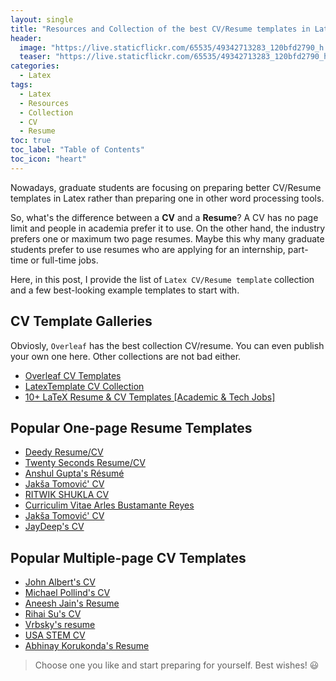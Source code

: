 ```yaml
---
layout: single
title: "Resources and Collection of the best CV/Resume templates in Latex"
header:
  image: "https://live.staticflickr.com/65535/49342713283_120bfd2790_h.jpg"
  teaser: "https://live.staticflickr.com/65535/49342713283_120bfd2790_h.jpg"
categories:
  - Latex
tags:
  - Latex
  - Resources
  - Collection
  - CV
  - Resume
toc: true
toc_label: "Table of Contents"
toc_icon: "heart"
---
```


Nowadays, graduate students are focusing on preparing better CV/Resume templates in Latex rather than preparing one in other word processing tools. 

So, what's the difference between a **CV** and a **Resume**? A CV has no page limit and people in academia prefer it to use. On the other hand, the industry prefers one or maximum two page resumes. Maybe this why many graduate students prefer to use resumes who are applying for an internship, part-time or full-time jobs.

Here, in this post, I provide the list of `Latex CV/Resume template` collection and a few best-looking example templates to start with.

## CV Template Galleries

Obviosly, `Overleaf` has the best collection CV/resume. You can even publish your own one here. Other collections are not bad either.
* [Overleaf CV Templates](https://www.overleaf.com/gallery/tagged/cv)
* [LatexTemplate CV Collection](https://www.latextemplates.com/cat/curricula-vitae)
* [10+ LaTeX Resume & CV Templates [Academic & Tech Jobs]](https://zety.com/blog/latex-resume-template)


## Popular One-page Resume Templates
* [Deedy Resume/CV](https://www.latextemplates.com/template/deedy-resume-cv)
* [Twenty Seconds Resume/CV](https://www.latextemplates.com/template/twenty-seconds-resumecv)
* [Anshul Gupta's Résumé](https://www.overleaf.com/articles/anshul-guptas-resume/qhsyjwgcxkbb)
* [Jakša Tomović' CV](https://www.overleaf.com/articles/jaksa-tomovic-cv/dxghwbzypcgt)
* [RITWIK SHUKLA CV](https://www.overleaf.com/articles/ritwik-shukla-cv/wmypdsvknyct)
* [Curriculim Vitae Arles Bustamante Reyes](https://www.overleaf.com/articles/curriculim-vitae-arles-bustamante-reyes/nwfdpjgbcxxw)
* [Jakša Tomović' CV](https://www.overleaf.com/articles/jaksa-tomovic-cv/dxghwbzypcgt)
* [JayDeep's CV](https://www.overleaf.com/articles/jaydeeps-cv/vdkxtzrbbyzn)

## Popular Multiple-page CV Templates
* [John Albert's CV](https://www.overleaf.com/articles/john-alberts-cv/xtqjqgwxzpqx)
* [Michael Pollind's CV](https://www.overleaf.com/articles/michael-pollinds-cv/xzffmjvnvxrk)
* [Aneesh Jain's Resume](https://www.overleaf.com/articles/aneesh-jains-resume/vrdyvspwpjfb)
* [Rihai Su's CV](https://www.overleaf.com/articles/rihai-sus-cv/dddhfxpphsxc)
* [Vrbsky's resume](https://www.overleaf.com/articles/vrbskys-resume/cvwgyjxfbhcp)
* [USA STEM CV](https://www.overleaf.com/latex/templates/usa-stem-cv/vhyqqjmwvvjj)
* [Abhinay Korukonda's Resume](https://www.overleaf.com/articles/abhinay-korukondas-resume/xpghvdncnvng)

> Choose one you like and start preparing for yourself. Best wishes! :smiley:
<!--stackedit_data:
eyJoaXN0b3J5IjpbLTM4OTQ3Njg4OCw5MzgyNDQwNDMsNzY5Nj
c3ODk5LC02ODYxODk3OTldfQ==
-->